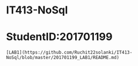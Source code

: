 # **IT413-NoSql** 
# **StudentID:201701199**
    [LAB1](https://github.com/Ruchit22solanki/IT413-NoSql/blob/master/201701199_LAB1/README.md)  
